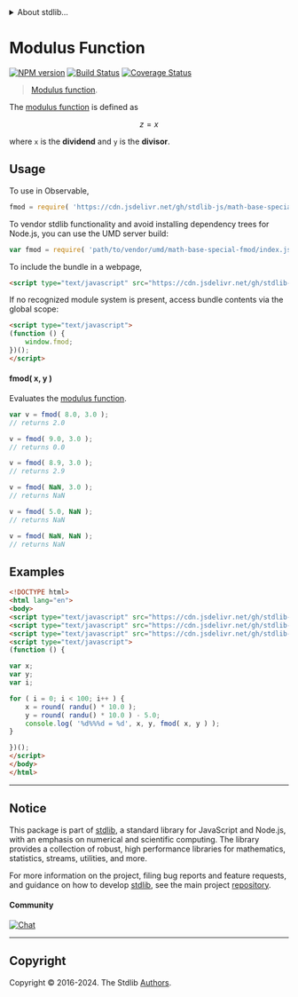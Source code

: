 <!--

@license Apache-2.0

Copyright (c) 2024 The Stdlib Authors.

Licensed under the Apache License, Version 2.0 (the "License");
you may not use this file except in compliance with the License.
You may obtain a copy of the License at

   http://www.apache.org/licenses/LICENSE-2.0

Unless required by applicable law or agreed to in writing, software
distributed under the License is distributed on an "AS IS" BASIS,
WITHOUT WARRANTIES OR CONDITIONS OF ANY KIND, either express or implied.
See the License for the specific language governing permissions and
limitations under the License.

-->


<details>
  <summary>
    About stdlib...
  </summary>
  <p>We believe in a future in which the web is a preferred environment for numerical computation. To help realize this future, we've built stdlib. stdlib is a standard library, with an emphasis on numerical and scientific computation, written in JavaScript (and C) for execution in browsers and in Node.js.</p>
  <p>The library is fully decomposable, being architected in such a way that you can swap out and mix and match APIs and functionality to cater to your exact preferences and use cases.</p>
  <p>When you use stdlib, you can be absolutely certain that you are using the most thorough, rigorous, well-written, studied, documented, tested, measured, and high-quality code out there.</p>
  <p>To join us in bringing numerical computing to the web, get started by checking us out on <a href="https://github.com/stdlib-js/stdlib">GitHub</a>, and please consider <a href="https://opencollective.com/stdlib">financially supporting stdlib</a>. We greatly appreciate your continued support!</p>
</details>

# Modulus Function

[![NPM version][npm-image]][npm-url] [![Build Status][test-image]][test-url] [![Coverage Status][coverage-image]][coverage-url] <!-- [![dependencies][dependencies-image]][dependencies-url] -->

> [Modulus function][modulus-function].

<section class="intro">

The [modulus function][modulus-function] is defined as

<!-- <equation class="equation" label="eq:modulus_function" align="center" raw="z = x%y" alt="Modulus function"> -->

```math
z = x%y
```

<!-- </equation> -->

where `x` is the **dividend** and `y` is the **divisor**.

</section>

<!-- /.intro -->



<section class="usage">

## Usage

To use in Observable,

```javascript
fmod = require( 'https://cdn.jsdelivr.net/gh/stdlib-js/math-base-special-fmod@umd/browser.js' )
```

To vendor stdlib functionality and avoid installing dependency trees for Node.js, you can use the UMD server build:

```javascript
var fmod = require( 'path/to/vendor/umd/math-base-special-fmod/index.js' )
```

To include the bundle in a webpage,

```html
<script type="text/javascript" src="https://cdn.jsdelivr.net/gh/stdlib-js/math-base-special-fmod@umd/browser.js"></script>
```

If no recognized module system is present, access bundle contents via the global scope:

```html
<script type="text/javascript">
(function () {
    window.fmod;
})();
</script>
```

#### fmod( x, y )

Evaluates the [modulus function][modulus-function].

```javascript
var v = fmod( 8.0, 3.0 );
// returns 2.0

v = fmod( 9.0, 3.0 );
// returns 0.0

v = fmod( 8.9, 3.0 );
// returns 2.9

v = fmod( NaN, 3.0 );
// returns NaN

v = fmod( 5.0, NaN );
// returns NaN

v = fmod( NaN, NaN );
// returns NaN
```

</section>

<!-- /.usage -->

<section class="examples">

## Examples

<!-- eslint no-undef: "error" -->

```html
<!DOCTYPE html>
<html lang="en">
<body>
<script type="text/javascript" src="https://cdn.jsdelivr.net/gh/stdlib-js/random-base-randu@umd/browser.js"></script>
<script type="text/javascript" src="https://cdn.jsdelivr.net/gh/stdlib-js/math-base-special-round@umd/browser.js"></script>
<script type="text/javascript" src="https://cdn.jsdelivr.net/gh/stdlib-js/math-base-special-fmod@umd/browser.js"></script>
<script type="text/javascript">
(function () {

var x;
var y;
var i;

for ( i = 0; i < 100; i++ ) {
    x = round( randu() * 10.0 );
    y = round( randu() * 10.0 ) - 5.0;
    console.log( '%d%%%d = %d', x, y, fmod( x, y ) );
}

})();
</script>
</body>
</html>
```

</section>

<!-- /.examples -->

<!-- C interface documentation. -->



<!-- Section for related `stdlib` packages. Do not manually edit this section, as it is automatically populated. -->

<section class="related">

</section>

<!-- /.related -->

<!-- Section for all links. Make sure to keep an empty line after the `section` element and another before the `/section` close. -->


<section class="main-repo" >

* * *

## Notice

This package is part of [stdlib][stdlib], a standard library for JavaScript and Node.js, with an emphasis on numerical and scientific computing. The library provides a collection of robust, high performance libraries for mathematics, statistics, streams, utilities, and more.

For more information on the project, filing bug reports and feature requests, and guidance on how to develop [stdlib][stdlib], see the main project [repository][stdlib].

#### Community

[![Chat][chat-image]][chat-url]

---

## Copyright

Copyright &copy; 2016-2024. The Stdlib [Authors][stdlib-authors].

</section>

<!-- /.stdlib -->

<!-- Section for all links. Make sure to keep an empty line after the `section` element and another before the `/section` close. -->

<section class="links">

[npm-image]: http://img.shields.io/npm/v/@stdlib/math-base-special-fmod.svg
[npm-url]: https://npmjs.org/package/@stdlib/math-base-special-fmod

[test-image]: https://github.com/stdlib-js/math-base-special-fmod/actions/workflows/test.yml/badge.svg?branch=main
[test-url]: https://github.com/stdlib-js/math-base-special-fmod/actions/workflows/test.yml?query=branch:main

[coverage-image]: https://img.shields.io/codecov/c/github/stdlib-js/math-base-special-fmod/main.svg
[coverage-url]: https://codecov.io/github/stdlib-js/math-base-special-fmod?branch=main

<!--

[dependencies-image]: https://img.shields.io/david/stdlib-js/math-base-special-fmod.svg
[dependencies-url]: https://david-dm.org/stdlib-js/math-base-special-fmod/main

-->

[chat-image]: https://img.shields.io/gitter/room/stdlib-js/stdlib.svg
[chat-url]: https://app.gitter.im/#/room/#stdlib-js_stdlib:gitter.im

[stdlib]: https://github.com/stdlib-js/stdlib

[stdlib-authors]: https://github.com/stdlib-js/stdlib/graphs/contributors

[umd]: https://github.com/umdjs/umd
[es-module]: https://developer.mozilla.org/en-US/docs/Web/JavaScript/Guide/Modules

[deno-url]: https://github.com/stdlib-js/math-base-special-fmod/tree/deno
[deno-readme]: https://github.com/stdlib-js/math-base-special-fmod/blob/deno/README.md
[umd-url]: https://github.com/stdlib-js/math-base-special-fmod/tree/umd
[umd-readme]: https://github.com/stdlib-js/math-base-special-fmod/blob/umd/README.md
[esm-url]: https://github.com/stdlib-js/math-base-special-fmod/tree/esm
[esm-readme]: https://github.com/stdlib-js/math-base-special-fmod/blob/esm/README.md
[branches-url]: https://github.com/stdlib-js/math-base-special-fmod/blob/main/branches.md

[modulus-function]: https://en.wikipedia.org/wiki/Remainder

<!-- <related-links> -->

<!-- </related-links> -->

</section>

<!-- /.links -->
